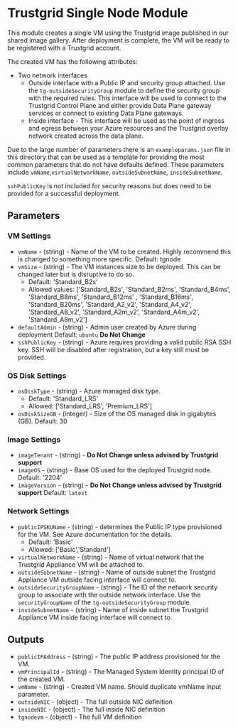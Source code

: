 # Trustgrid Single Node Module
This module creates a single VM using the Trustgrid image published in our shared image gallery. After deployment is complete, the VM will be ready to be registered with a Trustgrid account. 

The created VM has the following attributes:
- Two network interfaces
    - Outside interface with a Public IP and security group attached. Use the `tg-outsideSecurityGroup` module to define the security group with the required rules. This interface will be used to connect to the Trustgrid Control Plane and either provide Data Plane gateway services or connect to existing Data Plane gateways.
    - Inside interface - This interface will be used as the point of ingress and egress between your Azure resources and the Trustgrid overlay network created across the data plane.

Due to the large number of parameters there is an `exampleparams.json` file in this directory that can be used as a template for providing the most common parameters that do not have defaults defined. These parameters include `vmName`,`virtualNetworkName`, `outsideSubnetName`, `insideSubnetName`. 

`sshPublicKey` is not included for security reasons but does need to be provided for a successful deployment. 

## Parameters

### VM Settings
- `vmName` - (string) - Name of the VM to be created. Highly recommend this is changed to something more specific.  Default: tgnode 
- `vmSize` - (string) - The VM instances size to be deployed. This can be changed later but is disruptive to do so. 
    - Default: 'Standard_B2s'
    - Allowed values: ['Standard_B2s', 'Standard_B2ms', 'Standard_B4ms', 'Standard_B8ms', 'Standard_B12ms' , 'Standard_B16ms', 'Standard_B20ms', 'Standard_A2_v2', 'Standard_A4_v2', 'Standard_A8_v2', 'Standard_A2m_v2', 'Standard_A4m_v2', 'Standard_A8m_v2']
- `defaultAdmin` - (string) - Admin user created by Azure during deployment Default: `ubuntu` **Do Not Change**
- `sshPublicKey` - (string) - Azure requires providing a valid public RSA SSH key. SSH will be disabled after registration, but a key still must be provided.

### OS Disk Settings
- `osDiskType` - (string) - Azure managed disk type. 
    - Default: 'Standard_LRS'
    - Allowed: ['Standard_LRS', 'Premium_LRS']
- `osDiskSizeGB` - (integer) - Size of the OS managed disk in gigabytes (GB). Default: 30 

### Image Settings
- `imageTenant` - (string) - **Do Not Change unless advised by Trustgrid support** 
- `imageOS` - (string) - Base OS used for the deployed Trustgrid node. Default: '2204'
- `imageVersion` - (string) - **Do Not Change unless advised by Trustgrid support** Default: `latest`

### Network Settings
- `publicIPSKUName` - (string) - determines the Public IP type provisioned for the VM.  See Azure documentation for the details. 
    - Default: 'Basic'
    - Allowed: ['Basic','Standard']
- `virtualNetworkName` - (string) - Name of virtual network that the Trustgrid Appliance VM will be attached to.
- `outsideSubnetName` - (string) - Name of outside subnet the Trustgrid Appliance VM outside facing interface will connect to.
- `outsideSecurityGroupName` - (string) - The ID of the network security group to associate with the outside network interface. Use the `securityGroupName` of the `tg-outsideSecurityGroup` module.
- `insideSubnetName` - (string) - Name of inside subnet the Trustgrid Appliance VM inside facing interface will connect to.

## Outputs

- `publicIPAddress` - (string) - The public IP address provisioned for the VM. 
- `vmPrincipalId` - (string) -  The Managed System Identity principal ID of the created VM.
- `vmName` - (string) - Created VM name. Should duplicate vmName input parameter. 
- `outsideNIC` - (object) - The full outside NIC definition
- `insideNIC` - (object) - The full inside NIC definition
- `tgnodevm` - (object) - The full VM definition